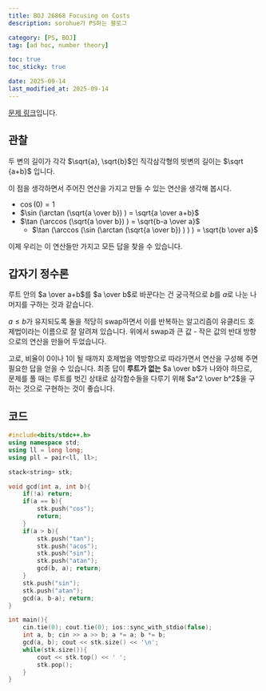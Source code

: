 ```yaml
---
title: BOJ 26868 Focusing on Costs
description: sorohue가 PS하는 블로그

category: [PS, BOJ]
tag: [ad hoc, number theory]

toc: true
toc_sticky: true

date: 2025-09-14
last_modified_at: 2025-09-14
---
```


[문제 링크](https://boj.kr/26868)입니다.

## 관찰

두 변의 길이가 각각 $\sqrt{a}, \sqrt{b}$인 직각삼각형의 빗변의 길이는 $\sqrt {a+b}$ 입니다.

이 점을 생각하면서 주어진 연산을 가지고 만들 수 있는 연산을 생각해 봅시다.

- $\cos (0) = 1$
- $\sin (\arctan (\sqrt{a \over b}) ) = \sqrt{a \over a+b}$
- $\tan (\arccos (\sqrt{a \over b}) ) = \sqrt{b-a \over a}$
    - $\tan (\arccos (\sin (\arctan (\sqrt{a \over b}) ) ) ) = \sqrt{b \over a}$

이제 우리는 이 연산들만 가지고 모든 답을 찾을 수 있습니다.

## 갑자기 정수론

루트 안의 $a \over a+b$를 $a \over b$로 바꾼다는 건 궁극적으로 $b$를 $a$로 나눈 나머지를 구하는 것과 같습니다.

$a \le b$가 유지되도록 둘을 적당히 swap하면서 이를 반복하는 알고리즘이 유클리드 호제법이라는 이름으로 잘 알려져 있습니다. 위에서 swap과 큰 값 - 작은 값의 반대 방향으로의 연산을 만들어 두었습니다.

고로, 비율이 0이나 1이 될 때까지 호제법을 역방향으로 따라가면서 연산을 구성해 주면 필요한 답을 얻을 수 있습니다. 최종 답이 **루트가 없는** $a \over b$가 나와야 하므로, 문제를 풀 때는 루트를 벗긴 상태로 삼각함수들을 다루기 위해 $a^2 \over b^2$을 구하는 것으로 구현하는 것이 좋습니다.

## 코드

```cpp
#include<bits/stdc++.h>
using namespace std;
using ll = long long;
using pll = pair<ll, ll>;

stack<string> stk;

void gcd(int a, int b){
	if(!a) return;
	if(a == b){
		stk.push("cos");
		return;
	}
	if(a > b){
		stk.push("tan");
		stk.push("acos");
		stk.push("sin");
		stk.push("atan");
		gcd(b, a); return;
	}
	stk.push("sin");
	stk.push("atan");
	gcd(a, b-a); return;
}

int main(){
	cin.tie(0); cout.tie(0); ios::sync_with_stdio(false);
	int a, b; cin >> a >> b; a *= a; b *= b;
	gcd(a, b); cout << stk.size() << '\n';
	while(stk.size()){
		cout << stk.top() << ' ';
		stk.pop();
	}
}
```